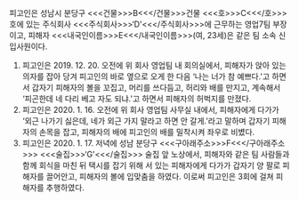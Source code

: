피고인은 성남시 분당구 <<<건물>>>B<<</건물>>>건물 <<<호>>>C<<</호>>>호에 있는 주식회사 <<<주식회사>>>‘D'<<</주식회사>>>에 근무하는 영업7팀 부장이고, 피해자 <<<내국인이름>>>E<<</내국인이름>>>(여, 23세)은 같은 팀 소속 신입사원이다.
1. 피고인은 2019. 12. 20. 오전에 위 회사 영업팀 내 회의실에서, 피해자가 앉아 있는 의자를 잡아 당겨 피고인의 바로 옆으로 오게 한 다음 ‘나는 너가 참 예쁘다.'고 하면서 갑자기 피해자의 볼을 꼬집고, 머리를 쓰다듬고, 허리와 배를 만지고, 계속해서 ‘피곤한데 네 다리 베고 자도 되냐.'고 하면서 피해자의 허벅지를 만졌다.
2. 피고인은 2020. 1. 16. 오전에 위 회사 영업팀 사무실 내에서, 피해자에게 다가가 ‘외근 나가기 싫은데, 네가 외근 가지 말라고 하면 안 갈게.'라고 말하며 갑자기 피해자의 손목을 잡고, 피해자의 배에 피고인의 배를 밀착시켜 좌우로 비볐다.
3. 피고인은 2020. 1. 17. 저녁에 성남 분당구 <<<구아래주소>>>F<<</구아래주소>>> <<<술집>>>‘G'<<</술집>>> 술집 앞 노상에서, 피해자와 같은 팀 사람들과 함께 회식을 마친 뒤 택시를 잡기 위해 서 있는 피해자에게 다가가 갑자기 양 팔로 피해자를 끌어안고, 피해자의 볼에 입맞춤을 하였다.
이로써 피고인은 3회에 걸쳐 피해자를 추행하였다.